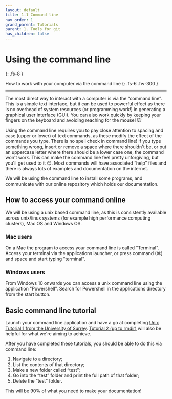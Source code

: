 ```yaml
---
layout: default
title: 1.1 Command line
nav_order: 1
grand_parent: Tutorials
parent: 1. Tools for git
has_children: false
---
```



# Using the command line
{: .fs-8 }

How to work with your computer via the command line
{: .fs-6 .fw-300 }

---

The most direct way to interact with a computer is via the “command line”. This is a simple text interface, but it can be used to powerful effect as there is no overhead of system resources (or programming work!) in generating a graphical user interface (GUI). You can also work quickly by keeping your fingers on the keyboard and avoiding reaching for the mouse! 🐭

Using the command line requires you to pay close attention to spacing and case (upper or lower) of text commands, as these modify the effect of the commands you type. There is no spell check in command line! If you type something wrong, insert or remove a space where there shouldn't be, or put an uppercase letter where there should be a lower case one, the command won't work. This can make the command line feel pretty unforgiving, but you'll get used to it 😊. Most commands will have associated “help” files and there is always lots of examples and documentation on the internet.

We will be using the command line to install some programs, and communicate with our online repository which holds our documentation.

## How to access your command online

We will be using a unix based command line, as this is consistently available across unix/linux systems (for example high performance computing clusters), Mac OS and Windows OS.

### Mac users

On a Mac the program to access your command line is called "Terminal". Access your terminal via the applications launcher, or press command (⌘) and space and start typing "terminal".

### Windows users

From Windows 10 onwards you can access a unix command line using the application "Powershell". Search for Powershell in the applications directory from the start button.

## Basic command line tutorial

Launch your command line application and have a go at completing [Unix Tutorial 1 from the University of Surrey](http://www.ee.surrey.ac.uk/Teaching/Unix/unix1.html). [Tutorial 2 (up to rmdir)](http://www.ee.surrey.ac.uk/Teaching/Unix/unix2.html) will also be helpful for what we're aiming to achieve.

After you have completed these tutorials, you should be able to do this via command line:

1. Navigate to a directory;
2. List the contents of that directory;
3. Make a new folder called “test”;
4. Go into the “test” folder and print the full path of that folder;
5. Delete the “test” folder.

This will be 90% of what you need to make your documentation!
